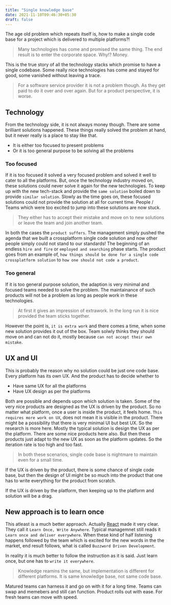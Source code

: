 ```yaml
---
title: "Single knowledge base"
date: 2021-11-10T09:46:30+05:30
draft: false
---
```


The age old problem which repeats itself is, how to make a single code base for a project which is delivered to multiple platforms?!

> Many tachnologies has come and promised the same thing. The end result is to enter the corporate space. Why!? Money.

This is the true story of all the technology stacks which promise to have a single codebase. Some really nice technologies has come and stayed for good, some vanished without leaving a trace. 

> For a software service provider it is not a problem though. As they get paid to do it over and over again. But for a product perspective, it is worse.

## Technology

From the technology side, it is not always money though. There are some brilliant solutions happened. These things really solved the problem at hand, but it never really is a place to stay like that.

 - It is either too focused to present problems
 - Or it is too general purpose to be solving all the problems


### Too focused

If it is too focused it solved a very focused problem and solved it well to cater to all the platforms. But, once the technology industry moved on, these solutions could never solve it again for the new technologies. To keep up with the new tech-stack and provide the `same solution` boiled down to provide `similar solution`. Slowly as the time goes on, these focused solutions could not provide the solution at all for current time. People / Teams which were too excited to jump into these solutions are now stuck. 

> They either has to accept their mistake and move on to new solutions or leave the team and join another team.

In both the cases the `product suffers`. The management simply pushed the agenda that we built a crossplatform single code solution and now other people simply could not stand to our standards! The beginning of an endless `hire and fire` or `employed and searching` phase starts. The product goes from an example of, `how things should be done for a single code crossplatform solution` to `how one should not code a product`.

### Too general

If it is too general purpose solution, the adaption is very minimal and focused teams needed to solve the problem. The maintainance of such products will not be a problem as long as people work in these technologies.

> At first it gives an impression of extrawork. In the long run it is nice provided the team sticks together.

However the point is, `it is extra work` and there comes a time, when some new solution provides it out of the box. Team solwly thinks they should move on and can not do it, mostly because `can not accept their own mistake`. 

## UX and UI

This is probably the reason why no solution could be just one code base. Every platform has its own UX. And the product has to decide whether to 

 - Have same UX for all the platforms
 - Have UX design as per the platforms

Both are possible and depends upon which solution is taken. Some of the very nice products are designed as the UX is driven by the product. So no matter what platform, once a user is inside the product, it feels home. `This requires more work on UX`, does not mean it is visible in the product. There might be a possibility that there is very minimal UI but best UX. So the research is more here. Mostly the typical solution is design the UX as per the platform. There are some nice products here also. But then these products just adapt to the new UX as soon as the platform updates. So the iteration rate is too high and too fast.

> In both these scenarios, single code base is nightmare to maintain even for a small time. 

If the UX is driven by the product, there is some chance of single code base, but then the design of UI might be so much into the product that one has to write everything for the product from scratch. 

If the UX is driven by the platform, then keeping up to the platform and solution will be a drag.


## New approach is to learn once

This atleast is a much better approach. Actually [React][1] made it very clear. They call it `Learn Once, Write Anywhere`. Typical managemnet still reads it `Learn once and deliver everywhere`. When these kind of half listening happens followed by the team which is excited for the new words in the the market, end result follows, what is called `Buzzword Driven Development`.

In reality it is much better to follow the instruction as it is said. Just learn once, but one has to `write it everywhere`. 

> Knowledge reamins the same, but implementation is different for different platforms. It is same knowledge base, not same code base.

Matured teams can harness it and go on with it for a long time. Teams can swap and memebers and still can function. Product rolls out with ease. For fresh teams can move with speed.






[1]: https://reactjs.org/